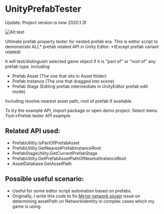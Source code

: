# UnityPrefabTester

Update: Project version is now 2020.1.3f

![Alt text](./demoImage.png)

Ultimate prefab property tester for nested prefab era.
This is editor script to demonstrate ALL* prefab related API in Unity Editor.
*(Except prefab variant related)

It will test/distinguish selected game object if it is "part of" or "root of" any prefab type.
Including
- Prefab Asset (The one that sits in Asset folder)
- Prefab Instance (The one that dragged into scene)
- Prefab Stage (Editing prefab intermediate in UnityEditor prefab edit mode)

Including resolve nearest asset path, root of prefab if available.

To try the example API, import package or open demo project.
Select menu Tool->Prefab tester API example

## Related API used:
- PrefabUtility.IsPartOfPrefabAsset
- PrefabUtility.GetNearestPrefabInstanceRoot
- PrefabStageUtility.GetCurrentPrefabStage
- PrefabUtility.GetPrefabAssetPathOfNearestInstanceRoot
- AssetDatabase.GetAssetPath

## Possible useful scenario:
- Useful for some editor script automation based on prefabs.
- Originally, I write this code to fix [Mirror network plugin](https://github.com/vis2k/Mirror) issue on determining assetPath on NetworkIdentity in complex cases which my game is using.